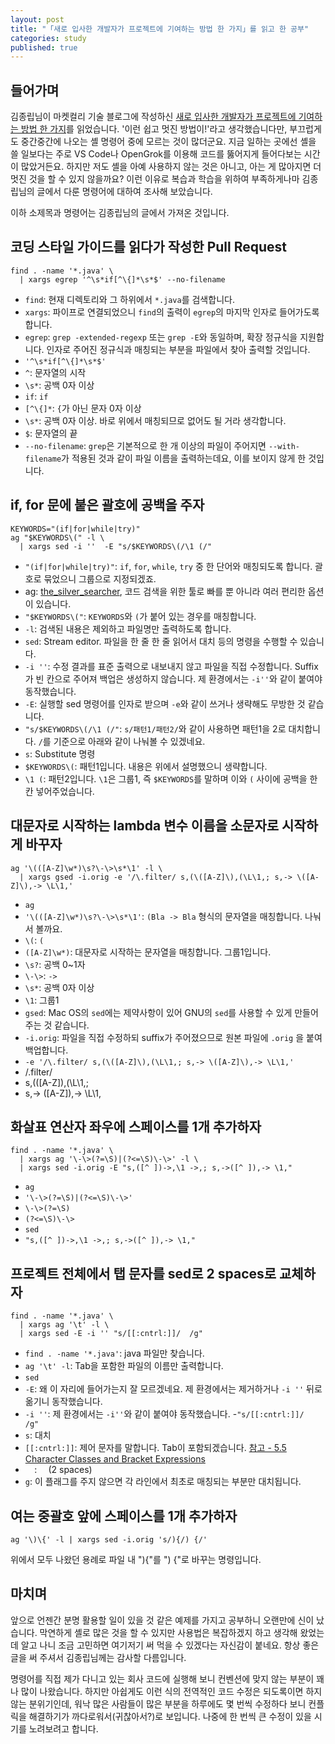 ```yaml
---
layout: post
title: "「새로 입사한 개발자가 프로젝트에 기여하는 방법 한 가지」를 읽고 한 공부"
categories: study
published: true
---
```


## 들어가며

김종립님이 마켓컬리 기술 블로그에 작성하신 [새로 입사한 개발자가 프로젝트에 기여하는 방법 한 가지](https://helloworld.kurly.com/blog/fix-style-with-command/)를 읽었습니다. '이런 쉽고 멋진 방법이!'라고 생각했습니다만, 부끄럽게도 중간중간에 나오는 셸 명령어 중에 모르는 것이 많더군요. 지금 일하는 곳에선 셸을 쓸 일보다는 주로 VS Code나 OpenGrok를 이용해 코드를 뚫어지게 들어다보는 시간이 많았거든요. 하지만 저도 셸을 아예 사용하지 않는 것은 아니고, 아는 게 많아지면 더 멋진 것을 할 수 있지 않을까요? 이런 이유로 복습과 학습을 위하여 부족하게나마 김종립님의 글에서 다룬 명령어에 대하여 조사해 보았습니다.

이하 소제목과 명령어는 김종립님의 글에서 가져온 것입니다.

## 코딩 스타일 가이드를 읽다가 작성한 Pull Request

```shell
find . -name '*.java' \
  | xargs egrep '^\s*if[^\{]*\s*$' --no-filename
```

- `find`: 현재 디렉토리와 그 하위에서 `*.java`를 검색합니다.
- `xargs`: 파이프로 연결되었으니 `find`의 출력이 `egrep`의 마지막 인자로 들어가도록 합니다.
- `egrep`: `grep -extended-regexp` 또는 `grep -E`와 동일하며, 확장 정규식을 지원합니다. 인자로 주어진 정규식과 매칭되는 부분을 파일에서 찾아 출력할 것입니다.
 - `'^\s*if[^\{]*\s*$'`
  - `^`: 문자열의 시작
  - `\s*`: 공백 0자 이상
  - `if`: `if`
  - `[^\{]*`: `{`가 아닌 문자 0자 이상
  - `\s*`: 공백 0자 이상. 바로 위에서 매칭되므로 없어도 될 거라 생각합니다.
  - `$`: 문자열의 끝
 - `--no-filename`: `grep`은 기본적으로 한 개 이상의 파일이 주어지면 `--with-filename`가 적용된 것과 같이 파일 이름을 출력하는데요, 이를 보이지 않게 한 것입니다.

## if, for 문에 붙은 괄호에 공백을 주자

```shell
KEYWORDS="(if|for|while|try)"
ag "$KEYWORDS\(" -l \
  | xargs sed -i ''  -E "s/$KEYWORDS\(/\1 (/"
```

- `"(if|for|while|try)"`: `if`, `for`, `while`, `try` 중 한 단어와 매칭되도록 합니다. 괄호로 묶었으니 그룹으로 지정되겠죠.
- ag: [the_silver_searcher](https://github.com/ggreer/the_silver_searcher), 코드 검색을 위한 툴로 빠를 뿐 아니라 여러 편리한 옵션이 있습니다.
 - `"$KEYWORDS\("`: `KEYWORDS`와 `(`가 붙어 있는 경우를 매칭합니다.
 - `-l`: 검색된 내용은 제외하고 파일명만 출력하도록 합니다.
- `sed`: Stream editor. 파일을 한 줄 한 줄 읽어서 대치 등의 명령을 수행할 수 있습니다.
 - `-i ''`: 수정 결과를 표준 출력으로 내보내지 않고 파일을 직접 수정합니다. Suffix가 빈 칸으로 주어져 백업은 생성하지 않습니다. 제 환경에서는 `-i''`와 같이 붙여야 동작했습니다.
 - `-E`: 실행할 sed 명령어를 인자로 받으며 `-e`와 같이 쓰거나 생략해도 무방한 것 같습니다.
  - `"s/$KEYWORDS\(/\1 (/"`: `s/패턴1/패턴2/`와 같이 사용하면 패턴1을 2로 대치합니다. `/`를 기준으로 아래와 같이 나눠볼 수 있겠네요.
   - `s`: Substitute 명령
   - `$KEYWORDS\(`: 패턴1입니다. 내용은 위에서 설명했으니 생략합니다.
   - `\1 (`: 패턴2입니다. `\1`은 그룹1, 즉 `$KEYWORDS`를 말하며 이와 `(` 사이에 공백을 한 칸 넣어주었습니다. 

## 대문자로 시작하는 lambda 변수 이름을 소문자로 시작하게 바꾸자

```shell
ag '\(([A-Z]\w*)\s?\-\>\s*\1' -l \
  | xargs gsed -i.orig -e '/\.filter/ s,(\([A-Z]\),(\L\1,; s,-> \([A-Z]\),-> \L\1,'
```

- `ag`
 - `'\(([A-Z]\w*)\s?\-\>\s*\1'`: `(Bla -> Bla` 형식의 문자열을 매칭합니다. 나눠서 볼까요.
  - `\(`: `(`
  - `([A-Z]\w*)`: 대문자로 시작하는 문자열을 매칭합니다. 그룹1입니다.
  - `\s?`: 공백 0~1자
  - `\-\>`: `->`
  - `\s*`: 공백 0자 이상
  - `\1`: 그룹1
- `gsed`: Mac OS의 `sed`에는 제약사항이 있어 GNU의 `sed`를 사용할 수 있게 만들어주는 것 같습니다.
 - `-i.orig`: 파일을 직접 수정하되 suffix가 주어졌으므로 원본 파일에 `.orig` 을 붙여 백업합니다.
 - `-e '/\.filter/ s,(\([A-Z]\),(\L\1,; s,-> \([A-Z]\),-> \L\1,'`
  - /\.filter/
  - s,(\([A-Z]\),(\L\1,;
  - s,-> \([A-Z]\),-> \L\1,

## 화살표 연산자 좌우에 스페이스를 1개 추가하자

```shell
find . -name '*.java' \
  | xargs ag '\-\>(?=\S)|(?<=\S)\-\>' -l \
  | xargs sed -i.orig -E "s,([^ ])->,\1 ->,; s,->([^ ]),-> \1,"
```

- `ag`
 - `'\-\>(?=\S)|(?<=\S)\-\>'`
  - `\-\>(?=\S)`
  - `(?<=\S)\-\>`
- `sed`
 - `"s,([^ ])->,\1 ->,; s,->([^ ]),-> \1,"`

## 프로젝트 전체에서 탭 문자를 sed로 2 spaces로 교체하자

```shell
find . -name '*.java' \
  | xargs ag '\t' -l \
  | xargs sed -E -i '' "s/[[:cntrl:]]/  /g"
```

- `find . -name '*.java'`: java 파일만 찾습니다.
- `ag '\t' -l`: Tab을 포함한 파일의 이름만 출력합니다.
- `sed`
 - `-E`: 왜 이 자리에 들어가는지 잘 모르겠네요. 제 환경에서는 제거하거나 `-i ''` 뒤로 옮기니 동작했습니다.
 - `-i ''`: 제 환경에서는 `-i''`와 같이 붙여야 동작했습니다.
 -`"s/[[:cntrl:]]/  /g"`
  - `s`: 대치
  - `[[:cntrl:]]`: 제어 문자를 말합니다. Tab이 포함되겠습니다. [참고 - 5.5 Character Classes and Bracket Expressions](https://www.gnu.org/software/sed/manual/html_node/Character-Classes-and-Bracket-Expressions.html)
  - `  `: `  `(2 spaces)
  - `g`: 이 플래그를 주지 않으면 각 라인에서 최초로 매칭되는 부분만 대치됩니다.

## 여는 중괄호 앞에 스페이스를 1개 추가하자

```shell
ag '\)\{' -l | xargs sed -i.orig 's/){/) {/'
```

위에서 모두 나왔던 용례로 파일 내 "){"를 ") {"로 바꾸는 명령입니다.

## 마치며

앞으로 언젠간 분명 활용할 일이 있을 것 같은 예제를 가지고 공부하니 오랜만에 신이 났습니다. 막연하게 셸로 많은 것을 할 수 있지만 사용법은 복잡하겠지 하고 생각해 왔었는데 알고 나니 조금 고민하면 여기저기 써 먹을 수 있겠다는 자신감이 붙네요. 항상 좋은 글을 써 주셔서 김종립님께는 감사할 다름입니다.

명령어를 직접 제가 다니고 있는 회사 코드에 실행해 보니 컨벤션에 맞지 않는 부분이 꽤나 많이 나왔습니다. 하지만 아쉽게도 이런 식의 전역적인 코드 수정은 되도록이면 하지 않는 분위기인데, 워낙 많은 사람들이 많은 부분을 하루에도 몇 번씩 수정하다 보니 컨플릭을 해결하기가 까다로워서(귀찮아서?)로 보입니다. 나중에 한 번씩 큰 수정이 있을 시기를 노려보려고 합니다.